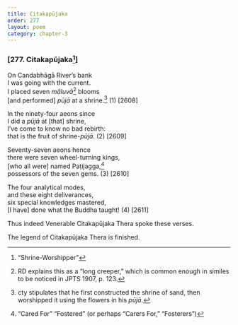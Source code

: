 ```yaml
---
title: Citakapūjaka
order: 277
layout: poem
category: chapter-3
---
```


### \[277. Citakapūjaka[^1]\]

On Candabhāgā River’s bank  
I was going with the current.  
I placed seven *māluvā*[^2] blooms  
\[and performed\] *pūjā* at a shrine.[^3] (1) \[2608\]

In the ninety-four aeons since  
I did a *pūjā* at \[that\] shrine,  
I’ve come to know no bad rebirth:  
that is the fruit of shrine-*pūjā*. (2) \[2609\]

Seventy-seven aeons hence  
there were seven wheel-turning kings,  
\[who all were\] named Paṭijagga,[^4]  
possessors of the seven gems. (3) \[2610\]

The four analytical modes,  
and these eight deliverances,  
six special knowledges mastered,  
\[I have\] done what the Buddha taught! (4) \[2611\]

Thus indeed Venerable Citakapūjaka Thera spoke these verses.

The legend of Citakapūjaka Thera is finished.

[^1]: “Shrine-Worshipper”

[^2]: RD explains this as a “long creeper,” which is common enough in similes to be noticed in JPTS 1907, p. 123.

[^3]: cty stipulates that he first constructed the shrine of sand, then worshipped it using the flowers in his *pūjā*.

[^4]: “Cared For” “Fostered” (or perhaps “Carers For,” “Fosterers”)
